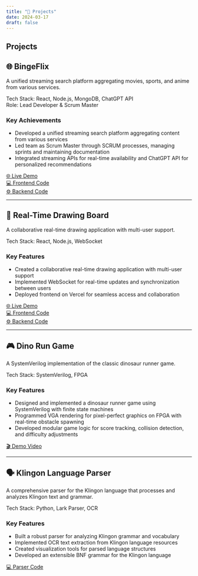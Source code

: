 ```yaml
---
title: "🚀 Projects"
date: 2024-03-17
draft: false
---
```


## <span data-text="Projects">Projects</span>

## 🌐 BingeFlix

A unified streaming search platform aggregating movies, sports, and anime from various services.

<div class="tech-box">
  <div class="tech-stack">
    <span class="neon-text">Tech Stack:</span> React, Node.js, MongoDB, ChatGPT API
  </div>
  <div class="role">
    <span class="neon-text">Role:</span> Lead Developer & Scrum Master
  </div>
</div>

### Key Achievements
* Developed a unified streaming search platform aggregating content from various services
* Led team as Scrum Master through SCRUM processes, managing sprints and maintaining documentation
* Integrated streaming APIs for real-time availability and ChatGPT API for personalized recommendations

[🌐 Live Demo](https://bingeflixstreaming.vercel.app/)  
[💻 Frontend Code](https://github.com/aringadre76/bingeflix-frontend)  
[⚙️ Backend Code](https://github.com/aringadre76/bingeflix-backend)

---

## 🎨 Real-Time Drawing Board

A collaborative real-time drawing application with multi-user support.

<div class="tech-box">
  <div class="tech-stack">
    <span class="neon-text">Tech Stack:</span> React, Node.js, WebSocket
  </div>
</div>

### Key Features
* Created a collaborative real-time drawing application with multi-user support
* Implemented WebSocket for real-time updates and synchronization between users
* Deployed frontend on Vercel for seamless access and collaboration

[🌐 Live Demo](https://real-time-drawing-board-front-deploy.vercel.app/)  
[💻 Frontend Code](https://github.com/aringadre76/real-time-drawing-board-frontend)  
[⚙️ Backend Code](https://github.com/aringadre76/real-time-drawing-board-backend-deploy)

---

## 🎮 Dino Run Game

A SystemVerilog implementation of the classic dinosaur runner game.

<div class="tech-box">
  <div class="tech-stack">
    <span class="neon-text">Tech Stack:</span> SystemVerilog, FPGA
  </div>
</div>

### Key Features
* Designed and implemented a dinosaur runner game using SystemVerilog with finite state machines
* Programmed VGA rendering for pixel-perfect graphics on FPGA with real-time obstacle spawning
* Developed modular game logic for score tracking, collision detection, and difficulty adjustments

[🎬 Demo Video](https://www.youtube.com/watch?v=A_kBcON_fjk)

---

## 🗣️ Klingon Language Parser

A comprehensive parser for the Klingon language that processes and analyzes Klingon text and grammar.

<div class="tech-box">
  <div class="tech-stack">
    <span class="neon-text">Tech Stack:</span> Python, Lark Parser, OCR
  </div>
</div>

### Key Features
* Built a robust parser for analyzing Klingon grammar and vocabulary
* Implemented OCR text extraction from Klingon language resources
* Created visualization tools for parsed language structures
* Developed an extensible BNF grammar for the Klingon language

[💻 Parser Code](https://github.com/aringadre76/KlingonParser) 